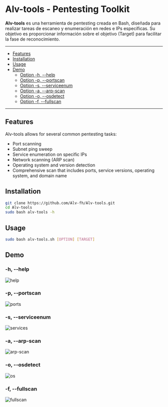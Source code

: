 # Alv-tools - Pentesting Toolkit

**Alv-tools** es una herramienta de pentesting creada en Bash, diseñada para realizar tareas de escaneo y enumeración en redes e IPs específicas. Su objetivo es proporcionar información sobre el objetivo (Target) para facilitar la fase de reconocimiento.

---

- [Features](#features)
- [Installation](#installation)
- [Usage](#usage)
- [Demo](#demo)
   - [Option -h, --help](#-h---help)
   - [Option -p, --portscan](#-p---portscan)
   - [Option -s, --serviceenum](#-s---serviceenum)
   - [Option -a, --arp-scan](#-a---arp-scan)
   - [Option -o, --osdetect](#-o---osdetect)
   - [Option -f, --fullscan](#-f---fullscan)

---

## Features

Alv-tools allows for several common pentesting tasks:

- Port scanning
- Subnet ping sweep
- Service enumeration on specific IPs
- Network scanning (ARP scan)
- Operating system and version detection
- Comprehensive scan that includes ports, service versions, operating system, and domain name

## Installation

```bash
git clone https://github.com/Alv-fh/Alv-tools.git
cd Alv-tools
sudo bash alv-tools -h
```

## Usage

```bash
sudo bash alv-tools.sh [OPTION] [TARGET]
```

## Demo

### -h, --help

![help](https://github.com/user-attachments/assets/63c6d66b-8f94-45fc-9fcf-f69cc3046ae0)

### -p, --portscan

![ports](https://github.com/user-attachments/assets/e2d6f38e-6d6e-44b6-9e7c-7c63a61bd9bf)

### -s, --serviceenum

![services](https://github.com/user-attachments/assets/6ff91b9e-d976-4227-a505-da37606925bc)

### -a, --arp-scan

![arp-scan](https://github.com/user-attachments/assets/02c6dfdf-9037-45af-acb2-85eb3c7dbaee)

### -o, --osdetect

![os](https://github.com/user-attachments/assets/e85f41b5-a27e-4ed7-9172-a7a5ed3c8ba4)

### -f, --fullscan

![fullscan](https://github.com/user-attachments/assets/97d8acf1-524c-43d3-8e52-7af393450edd)

